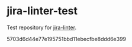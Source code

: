 # jira-linter-test

Test repository for [jira-linter].

[jira-linter]: https://github.com/btwrk/action-jira-linter
5703d6d44e77e195751bbd11ebecfbe8ddd6e399
